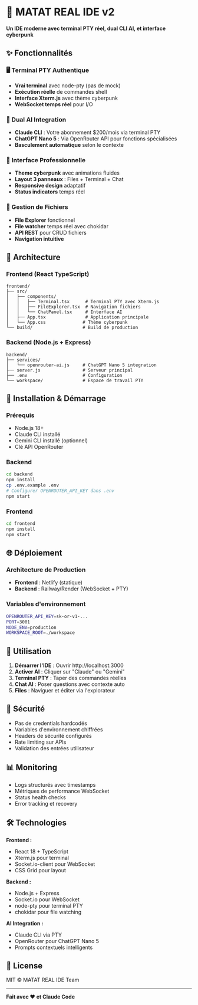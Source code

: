 # 🔮 MATAT REAL IDE v2

**Un IDE moderne avec terminal PTY réel, dual CLI AI, et interface cyberpunk**

## ✨ Fonctionnalités

### 🖥️ Terminal PTY Authentique
- **Vrai terminal** avec node-pty (pas de mock)
- **Exécution réelle** de commandes shell
- **Interface Xterm.js** avec thème cyberpunk
- **WebSocket temps réel** pour I/O

### 🤖 Dual AI Integration
- **Claude CLI** : Votre abonnement $200/mois via terminal PTY
- **ChatGPT Nano 5** : Via OpenRouter API pour fonctions spécialisées
- **Basculement automatique** selon le contexte

### 🎨 Interface Professionnelle
- **Theme cyberpunk** avec animations fluides
- **Layout 3 panneaux** : Files + Terminal + Chat
- **Responsive design** adaptatif
- **Status indicators** temps réel

### 📁 Gestion de Fichiers
- **File Explorer** fonctionnel
- **File watcher** temps réel avec chokidar
- **API REST** pour CRUD fichiers
- **Navigation intuitive**

## 🚀 Architecture

### Frontend (React TypeScript)
```
frontend/
├── src/
│   ├── components/
│   │   ├── Terminal.tsx      # Terminal PTY avec Xterm.js
│   │   ├── FileExplorer.tsx  # Navigation fichiers
│   │   └── ChatPanel.tsx     # Interface AI
│   ├── App.tsx               # Application principale
│   └── App.css              # Thème cyberpunk
└── build/                   # Build de production
```

### Backend (Node.js + Express)
```
backend/
├── services/
│   └── openrouter-ai.js     # ChatGPT Nano 5 integration
├── server.js                # Serveur principal
├── .env                     # Configuration
└── workspace/               # Espace de travail PTY
```

## 🔧 Installation & Démarrage

### Prérequis
- Node.js 18+
- Claude CLI installé
- Gemini CLI installé (optionnel)
- Clé API OpenRouter

### Backend
```bash
cd backend
npm install
cp .env.example .env
# Configurer OPENROUTER_API_KEY dans .env
npm start
```

### Frontend
```bash
cd frontend
npm install
npm start
```

## 🌐 Déploiement

### Architecture de Production
- **Frontend** : Netlify (statique)
- **Backend** : Railway/Render (WebSocket + PTY)

### Variables d'environnement
```bash
OPENROUTER_API_KEY=sk-or-v1-...
PORT=3001
NODE_ENV=production
WORKSPACE_ROOT=./workspace
```

## 🎯 Utilisation

1. **Démarrer l'IDE** : Ouvrir http://localhost:3000
2. **Activer AI** : Cliquer sur "Claude" ou "Gemini"
3. **Terminal PTY** : Taper des commandes réelles
4. **Chat AI** : Poser questions avec contexte auto
5. **Files** : Naviguer et éditer via l'explorateur

## 🔐 Sécurité

- Pas de credentials hardcodés
- Variables d'environnement chiffrées
- Headers de sécurité configurés
- Rate limiting sur APIs
- Validation des entrées utilisateur

## 📊 Monitoring

- Logs structurés avec timestamps
- Métriques de performance WebSocket
- Status health checks
- Error tracking et recovery

## 🛠️ Technologies

**Frontend :**
- React 18 + TypeScript
- Xterm.js pour terminal
- Socket.io-client pour WebSocket
- CSS Grid pour layout

**Backend :**
- Node.js + Express
- Socket.io pour WebSocket
- node-pty pour terminal PTY
- chokidar pour file watching

**AI Integration :**
- Claude CLI via PTY
- OpenRouter pour ChatGPT Nano 5
- Prompts contextuels intelligents

## 📝 License

MIT © MATAT REAL IDE Team

---

**Fait avec ❤️ et Claude Code**